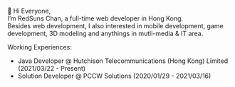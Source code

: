 👋 Hi Everyone,  
I’m RedSuns Chan, a full-time web developer in Hong Kong.  
Besides web development, I also interested in mobile development, game development, 3D modeling and anythings in mutli-media & IT area.

Working Experiences:
 - Java Developer @ Hutchison Telecommunications (Hong Kong) Limited (2021/03/22 - Present)
 - Solution Developer @ PCCW Solutions (2020/01/29 - 2021/03/16)
